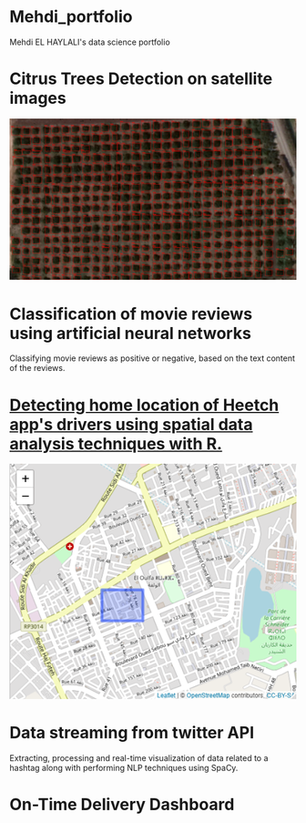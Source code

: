# Mehdi_portfolio
Mehdi EL HAYLALI's data science portfolio
# Citrus Trees Detection on satellite images
![Citrus Trees Detection by Convolutional Neural Network](images/Yimage2.jpg)
# Classification of movie reviews using artificial neural networks
Classifying movie reviews as positive or negative, based on the text content of the reviews.

# [Detecting home location of Heetch app's drivers using spatial data analysis techniques with R.](http://rpubs.com/MHD/705796)
![A driver's Home location detection](images/Rplot.png)
# Data streaming from twitter API
Extracting, processing and real-time visualization of data related to a hashtag along with performing NLP techniques using SpaCy.

# On-Time Delivery Dashboard
